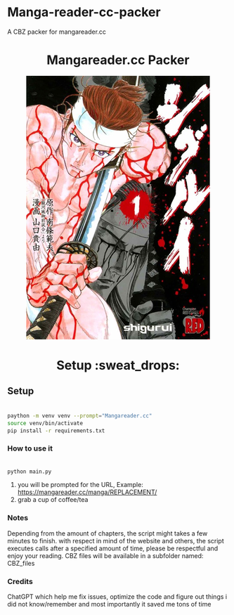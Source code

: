 # Manga-reader-cc-packer
A CBZ packer for mangareader.cc

<div align="center">
    <h1>Mangareader.cc Packer</h1>
</div>

<div align="center">

![Preview 1.1](manga.jpg)

</div>

<div align="center">
    <h1>Setup :sweat_drops:</h1>
</div>

## Setup

  ```zsh
  
  paython -m venv venv --prompt="Mangareader.cc"
  source venv/bin/activate
  pip install -r requirements.txt
  ```

### How to use it

```zsh

python main.py

```

1) you will be prompted for the URL, Example: https://mangareader.cc/manga/REPLACEMENT/
2) grab a cup of coffee/tea


### Notes

Depending from the amount of chapters, the script might takes a few minutes to finish. with respect in mind of the website and others, 
the script executes calls after a specified amount of time, please be respectful and enjoy your reading. CBZ files will be available in a subfolder named: CBZ_files

### Credits

ChatGPT which help me fix issues, optimize the code and figure out things i did not know/remember and most importantly it saved me tons of time


